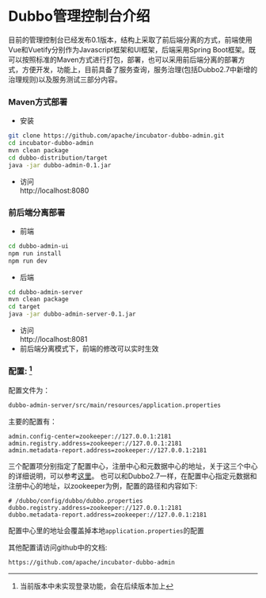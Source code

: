 # Dubbo管理控制台介绍
目前的管理控制台已经发布0.1版本，结构上采取了前后端分离的方式，前端使用Vue和Vuetify分别作为Javascript框架和UI框架，后端采用Spring Boot框架。既可以按照标准的Maven方式进行打包，部署，也可以采用前后端分离的部署方式，方便开发，功能上，目前具备了服务查询，服务治理(包括Dubbo2.7中新增的治理规则)以及服务测试三部分内容。

### Maven方式部署  

* 安装
```sh
git clone https://github.com/apache/incubator-dubbo-admin.git
cd incubator-dubbo-admin
mvn clean package
cd dubbo-distribution/target
java -jar dubbo-admin-0.1.jar
```
* 访问  
http://localhost:8080


### 前后端分离部署  

* 前端  
```sh
cd dubbo-admin-ui 
npm run install 
npm run dev 
```
* 后端  
```sh
cd dubbo-admin-server
mvn clean package 
cd target
java -jar dubbo-admin-server-0.1.jar
```
* 访问  
http://localhost:8081  
* 前后端分离模式下，前端的修改可以实时生效  


### 配置: [^1]

配置文件为：
```sh
dubbo-admin-server/src/main/resources/application.properties
```
主要的配置有：
```properties
admin.config-center=zookeeper://127.0.0.1:2181
admin.registry.address=zookeeper://127.0.0.1:2181
admin.metadata-report.address=zookeeper://127.0.0.1:2181
```
三个配置项分别指定了配置中心，注册中心和元数据中心的地址，关于这三个中心的详细说明，可以参考[这里](../user/configuration/config-center.md)。
也可以和Dubbo2.7一样，在配置中心指定元数据和注册中心的地址，以zookeeper为例，配置的路径和内容如下: 
```properties
# /dubbo/config/dubbo/dubbo.properties
dubbo.registry.address=zookeeper://127.0.0.1:2181
dubbo.metadata-report.address=zookeeper://127.0.0.1:2181
```
配置中心里的地址会覆盖掉本地`application.properties`的配置

其他配置请访问github中的文档:

```sh
https://github.com/apache/incubator-dubbo-admin
```

[^1]: 当前版本中未实现登录功能，会在后续版本加上 
